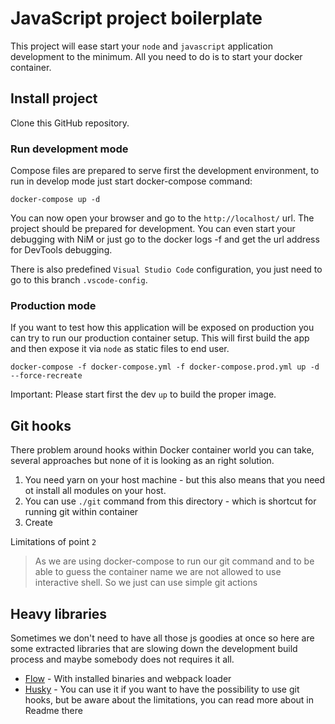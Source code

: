 # JavaScript project boilerplate

This project will ease start your `node` and `javascript` application development to the minimum. 
All you need to do is to start your docker container.

## Install project

Clone this GitHub repository. 

### Run development mode

Compose files are prepared to serve first the development environment, to run in develop mode just start docker-compose
command:

```
docker-compose up -d 
````

You can now open your browser and go to the `http://localhost/` url. The project should be prepared for development. 
You can even start your debugging with NiM or just go to the docker logs -f and get the url address for DevTools 
debugging.

There is also predefined `Visual Studio Code` configuration, you just need to go to this branch `.vscode-config`.

### Production mode

If you want to test how this application will be exposed on production you can try to run our production container
setup. This will first build the app and then expose it via `node` as static files to end user.

```
docker-compose -f docker-compose.yml -f docker-compose.prod.yml up -d --force-recreate
```

Important:
Please start first the dev `up` to build the proper image.

## Git hooks

There problem around hooks within Docker container world you can take, several approaches but none of it is looking as 
an right solution.

1. You need yarn on your host machine - but this also means that you need ot install all modules on your host.
2. You can use `./git` command from this directory - which is shortcut for running git within container
3. Create 

Limitations of point `2`
> As we are using docker-compose to run our git command and to be able to guess the container name we are not allowed to
use interactive shell. So we just can use simple git actions

## Heavy libraries

Sometimes we don't need to have all those js goodies at once so here are some
extracted libraries that are slowing down the development build process and maybe somebody does not requires it all.

- [Flow](../../tree/flow) - With installed binaries and webpack loader
- [Husky](../../tree/husky) - You can use it if you want to have the possibility to use git hooks, but be aware about
the limitations, you can read more about in Readme there
